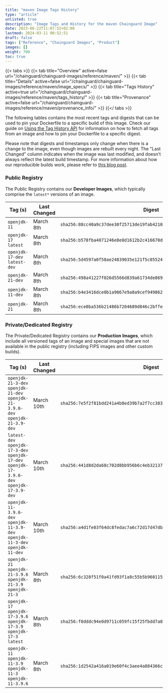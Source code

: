 ```yaml
---
title: "maven Image Tags History"
type: "article"
unlisted: true
description: "Image Tags and History for the maven Chainguard Image"
date: 2023-06-22T11:07:52+02:00
lastmod: 2024-03-11 00:52:51
draft: false
tags: ["Reference", "Chainguard Images", "Product"]
images: []
weight: 700
toc: true
---
```


{{< tabs >}}
{{< tab title="Overview" active=false url="/chainguard/chainguard-images/reference/maven/" >}}
{{< tab title="Details" active=false url="/chainguard/chainguard-images/reference/maven/image_specs/" >}}
{{< tab title="Tags History" active=true url="/chainguard/chainguard-images/reference/maven/tags_history/" >}}
{{< tab title="Provenance" active=false url="/chainguard/chainguard-images/reference/maven/provenance_info/" >}}
{{</ tabs >}}

The following tables contains the most recent tags and digests that can be used to pin your Dockerfile to a specific build of this image. Check our guide on [Using the Tag History API](/chainguard/chainguard-images/using-the-tag-history-api/) for information on how to fetch all tags from an image and how to pin your Dockerfile to a specific digest.

Please note that digests and timestamps only change when there is a change to the image, even though images are rebuilt every night. The "Last Changed" column indicates when the image was last modified, and doesn't always reflect the latest build timestamp. For more information about how our reproducible builds work, please refer to [this blog post](https://www.chainguard.dev/unchained/reproducing-chainguards-reproducible-image-builds).

### Public Registry
The Public Registry contains our **Developer Images**, which typically comprise the `latest*` versions of an image.

| Tag (s)                        | Last Changed | Digest                                                                    |
|--------------------------------|--------------|---------------------------------------------------------------------------|
|  `openjdk-11`                  | March 8th    | `sha256:88cc40a9c37dee30f25713de19fab42101a4d3e852707b0ef7d96bf579cfcfb5` |
|  `openjdk-17` `latest`         | March 8th    | `sha256:b578fba4071246e8e0d1612b2c416670d776feaf680a4c00bdf1c57b3507c136` |
|  `openjdk-17-dev` `latest-dev` | March 8th    | `sha256:5d4597a0f58ae24839035e121f5c05524f1aa2c5691548ac6d7a19857c1f1e24` |
|  `openjdk-21-dev`              | March 8th    | `sha256:498a41227f026d5566d839a61734de869a1007cd785cd51fee7cbe966e8f57be` |
|  `openjdk-11-dev`              | March 8th    | `sha256:b4e3416dce0b1a9067e9a8a9cef9498623b33fb07ab78c85aadc16d2586bcdc1` |
|  `openjdk-21`                  | March 8th    | `sha256:ece0ba536b21486b7204689d846c2bffeb4e339832ea8f8959d8a92987b2110c` |


### Private/Dedicated Registry
The Private/Dedicated Registry contains our **Production Images**, which include all versioned tags of an image and special images that are not available in the public registry (including FIPS images and other custom builds).

| Tag (s)                                                                                       | Last Changed | Digest                                                                    |
|-----------------------------------------------------------------------------------------------|--------------|---------------------------------------------------------------------------|
|  `openjdk-21-3-dev` `openjdk-21-dev` `openjdk-21-3.9.6-dev` `openjdk-21-3.9-dev`              | March 10th   | `sha256:7e5f2f81bdd241a4b8ed39b7a2f7cc30320ebfff602aa753de0779c61c15c2d5` |
|  `latest-dev` `openjdk-17-3-dev` `openjdk-17-dev` `openjdk-17-3.9.6-dev` `openjdk-17-3.9-dev` | March 10th   | `sha256:441d8d2da68c702d8bb956b6c4eb3213731ea49a1fe50adeb5bcdfc34ecae90b` |
|  `openjdk-11-3.9.6-dev` `openjdk-11-3.9-dev` `openjdk-11-3-dev` `openjdk-11-dev`              | March 10th   | `sha256:a4d1fe03f64dc8fedac7a6c72d17d47db7ed664910585fb8e4fd50db39d19bf6` |
|  `openjdk-21` `openjdk-21-3.9.6` `openjdk-21-3.9` `openjdk-21-3`                              | March 8th    | `sha256:6c328f51f0a41fd93f1a8c55b5b96011557594a73be2c599b657e8926345675a` |
|  `openjdk-17` `openjdk-17-3.9.6` `openjdk-17-3.9` `openjdk-17-3` `latest`                     | March 8th    | `sha256:f0dddc94e0d9711c059fc15f25fbdd7a895802ca139cbff9f7117f348dd6975a` |
|  `openjdk-11` `openjdk-11-3.9` `openjdk-11-3` `openjdk-11-3.9.6`                              | March 8th    | `sha256:1d2542a416a019e60f4c3aee4a884366ca7a32b0c67dc0361e687d7570f92ba9` |

